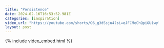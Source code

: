 ```yaml
---
title: "Persistence"
date: 2024-02-16T16:53:52.981Z
categories: [inspiration]
video_url: "https://youtube.com/shorts/O6_g3dSsju4?si=eJFCMeChQpiGU1wy"
layout: post
---
```


{% include video_embed.html %}

